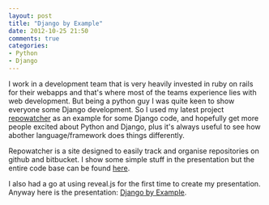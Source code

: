 ```yaml
---
layout: post
title: "Django by Example"
date: 2012-10-25 21:50
comments: true
categories:
- Python
- Django
---
```


I work in a development team that is very heavily invested in ruby on rails for their webapps and that's where most of the teams experience lies with web development. But being a python guy I was quite keen to show everyone some Django development. So I used my latest project [repowatcher](http://www.repowatcher.com) as an example for some Django code, and hopefully get more people excited about Python and Django, plus it's always useful to see how abother language/framework does things differently.

<!-- more -->

Repowatcher is a site designed to easily track and organise repositories on github and bitbucket. I show some simple stuff in the presentation but the entire code base can be found [here](https://github.com/oracal/repowatcher).

I also had a go at using reveal.js for the first time to create my presentation. Anyway here is the presentation: [Django by Example](http://www.thomaswhitton.com/django-presentation).
